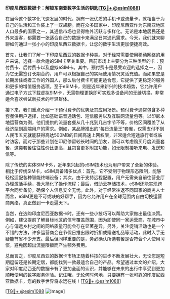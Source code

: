 **印度尼西亚数据卡：解锁东南亚数字生活的钥匙[[TG💪+ @esim1088](https://t.me/s/esim1088)]**

在当今这个数字化飞速发展的时代，拥有一张优质的手机卡或流量卡，就相当于为自己的生活和工作装上了一双翅膀。而在众多国家中，印度尼西亚作为东南亚地区人口最多的国家之一，其通信市场也显得格外活跃与多样化。无论是本地居民还是外来游客，都需要一张适合自己的数据卡来满足日常通讯需求。今天，我们就来聊聊如何通过一张小小的印度尼西亚数据卡，让您的数字生活更加便捷高效。

首先，让我们了解一下印度尼西亚的数据卡种类。对于经常需要使用移动网络的用户来说，选择一款合适的SIM卡至关重要。目前市场上主要分为三种类型的卡：预付费卡、后付费卡以及虚拟eSIM卡。其中，预付费卡是最受欢迎的选择之一，因为它无需签订长期合约，用户可以根据自己的实际使用情况灵活充值。而如果您是长期居住或者工作的外国人，那么后付费卡可能更适合您，它提供了更稳定的服务和更多的增值服务选项。至于eSIM卡，则是近年来新兴的技术趋势，它允许用户通过电子方式下载虚拟SIM卡，无需物理更换即可实现多设备间的无缝切换，非常适合喜欢尝试新技术的年轻群体。

接下来，我们重点介绍一下预付费卡的优势及其应用场景。预付费卡通常包含多种套餐供用户选择，比如基础语音通话包、短信服务以及互联网流量包等。以印尼本地运营商为例，他们提供的流量套餐从几十兆到几吉字节不等，价格区间覆盖了从经济型到高端用户的需求。例如，某品牌推出的“每日流量王”套餐，仅需支付不到人民币五元就能获得高达500MB的日间高速上网权限，非常适合短途旅行者或临时访客。而对于那些计划在印尼停留较长时间的朋友，则可以考虑购买月度流量套餐，这类套餐往往性价比更高，且包含更多附加功能，如无限制接听来电、发送短信等。

除了传统的实体SIM卡外，近年来兴起的eSIM技术也为用户带来了全新的体验。相比于传统SIM卡，eSIM具备诸多优点：首先，它不受制于物理形态限制，能够轻松适配各种智能终端设备；其次，由于支持远程配置，用户无需亲自前往营业厅办理激活手续，极大简化了操作流程；最后，借助云存储技术，eSIM还能实现跨平台同步备份，确保个人信息安全无忧。此外，对于经常往返不同国家的商务人士而言，eSIM更是不可或缺的好帮手，因为它允许用户在全球范围内自由切换运营商网络，真正做到一卡走遍天下。

当然，在选购印度尼西亚数据卡时，还有一些小技巧可以帮助大家做出最佳决策。例如，建议提前了解目标地区的信号覆盖范围，因为即使同一家运营商，在城市中心与偏远乡村之间的网络质量可能会存在显著差异。另外，关注促销活动也是一个不错的方法，许多运营商会在节假日推出限时折扣或赠送礼品等活动，此时入手无疑能节省不少开支。最后但同样重要的是，务必确认所选套餐是否符合个人使用习惯，避免因超出流量限额而产生额外费用。

总而言之，印度尼西亚的数据卡市场正随着科技的进步不断发展壮大，无论您是短期逗留还是长期定居，都能找到一款最适合自己的产品。希望通过本文的介绍，大家对印度尼西亚的数据卡有了更加全面的认识，并能够在未来的出行中享受到更加顺畅便利的数字服务体验。记住哦，无论何时何地，只要拥有一张可靠的印度尼西亚数据卡，您的数字世界将永远在线！[[TG💪+ @esim1088](https://t.me/s/esim1088)]

[[TG💪+ @esim1088](https://t.me/s/esim1088) ![Image](https://i.postimg.cc/4NQfJmqS/Snipaste-2025-05-13-00-14-12.png)]
